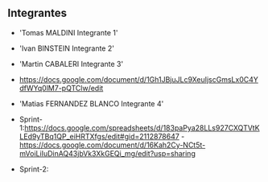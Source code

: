  ## Integrantes
- 'Tomas MALDINI Integrante 1'
- 'Ivan BINSTEIN Integrante 2'
- 'Martin CABALERI Integrante 3'
- https://docs.google.com/document/d/1Gh1JBjuJLc9XeuIjscGmsLx0C4YdfWYq0lM7-pQTClw/edit
- 'Matias FERNANDEZ BLANCO Integrante 4'
- Sprint-1:https://docs.google.com/spreadsheets/d/183paPya28LLs927CXQTVtKLEd9yTBq1QP_eiHRTXfgs/edit#gid=2112878647
-https://docs.google.com/document/d/16Kah2Cy-NCt5t-mVoiLiIuDinAQ43jbVk3XkGEQi_mg/edit?usp=sharing

- Sprint-2:
